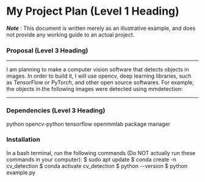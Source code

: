 # My Project Plan (Level 1 Heading)
***Note*** : This document is written merely as an illustrative example, and does not provide
any working guide to an actual project.

### Proposal (Level 3 Heading)

---

I am planning to make a computer vision software that detects objects in images.
In order to build it, I will use opencv, deep learning libraries, such as TensorFlow
or PyTorch, and other open source softwares.
For example, the objects in the following images were detected using mmdetection:

---

### Dependencies (Level 3 Heading)
python
opencv-python
tensorflow
openmmlab
package manager
### Installation
In a bash terminal, run the following commands (Do NOT actually run these commands in
your computer):
$ sudo apt update
$ conda create -n cv_detection
$ conda activate cv_detection
$ python --version
$ python example.py
